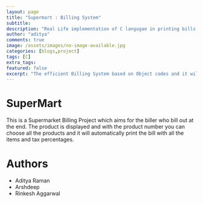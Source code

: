 ```yaml
---
layout: page
title: "Supermart : Billing System"
subtitle: 
description: "Real Life implementation of C langugae in printing bills in supermarkets"
author: "aditya"
comments: true
image: /assets/images/no-image-available.jpg
categories: [blogs,project]
tags: [C]
extra_tags:
featured: false
excerpt: "The efficient Billing System based on Object codes and it will print the bill with all the items and tax percentages."
---
```


# SuperMart
This is a Supermarket Billing Project which aims for the biller who bill out at the end. The product is displayed and with the product number you can choose all the products and it will automatically print the bill with all the items and tax percentages.

# Authors
- Aditya Raman
- Arshdeep
- Rinkesh Aggarwal

